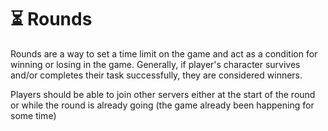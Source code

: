 # ⏳ Rounds

Rounds are a way to set a time limit on the game and act as a condition for winning or losing in the game. Generally, if player's character survives and/or completes their task successfully, they are considered winners.&#x20;

Players should be able to join other servers either at the start of the round or while the round is already going (the game already been happening for some time)
